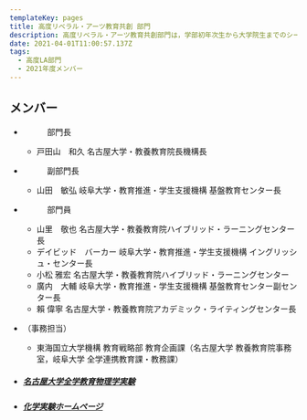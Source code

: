 ```yaml
---
templateKey: pages
title: 高度リベラル・アーツ教育共創 部門
description: 高度リベラル・アーツ教育共創部門は，学部初年次生から大学院生までのシームレスなリベラル・アーツ教育、英語等のコモン・ベーシックス教育を推進します．
date: 2021-04-01T11:00:57.137Z
tags:
  - 高度LA部門
  - 2021年度メンバー
---
```

## メンバー

* 　　　部門長

  * 戸田山　和久	名古屋大学・教養教育院長機構長
* 　　　副部門長

  * 山田　敏弘	岐阜大学・教育推進・学生支援機構 基盤教育センター長
* 　　　部門員

  * 山里　敬也	名古屋大学・教養教育院ハイブリッド・ラーニングセンター長
  * デイビッド　バーカー	岐阜大学・教育推進・学生支援機構 イングリッシュ・センター長
  * 小松 雅宏	名古屋大学・教養教育院ハイブリッド・ラーニングセンター
  * 廣内　大輔	岐阜大学・教育推進・学生支援機構 基盤教育センター副センター長
  * 賴 偉寧	名古屋大学・教養教育院アカデミック・ライティングセンター長	
* （事務担当）

  * 東海国立大学機構 教育戦略部 教育企画課（名古屋大学 教養教育院事務室，岐阜大学 全学連携教育課・教務課）
* ##### [名古屋大学全学教育物理学実験](http://ac.thers.ac.jp/news/2021-06-07-%E5%90%8D%E5%8F%A4%E5%B1%8B%E5%A4%A7%E5%AD%A6%E5%85%A8%E5%AD%A6%E6%95%99%E8%82%B2%E7%89%A9%E7%90%86%E5%AD%A6%E5%AE%9F%E9%A8%93/)
* ##### [化学実験ホームページ](http://ac.thers.ac.jp/news/2021-06-24-%E5%8C%96%E5%AD%A6%E5%AE%9F%E9%A8%93%E3%83%9B%E3%83%BC%E3%83%A0%E3%83%9A%E3%83%BC%E3%82%B8/)